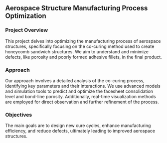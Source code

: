 ## Aerospace Structure Manufacturing Process Optimization
### Project Overview

This project delves into optimizing the manufacturing process of aerospace structures, specifically focusing on the co-curing method used to create honeycomb sandwich structures. We aim to understand and minimize defects, like porosity and poorly formed adhesive fillets, in the final product.

### Approach

Our approach involves a detailed analysis of the co-curing process, identifying key parameters and their interactions. We use advanced models and simulation tools to predict and optimize the facesheet consolidation level and bond-line porosity. Additionally, real-time visualization methods are employed for direct observation and further refinement of the process.

### Objectives

The main goals are to design new cure cycles, enhance manufacturing efficiency, and reduce defects, ultimately leading to improved aerospace structures.